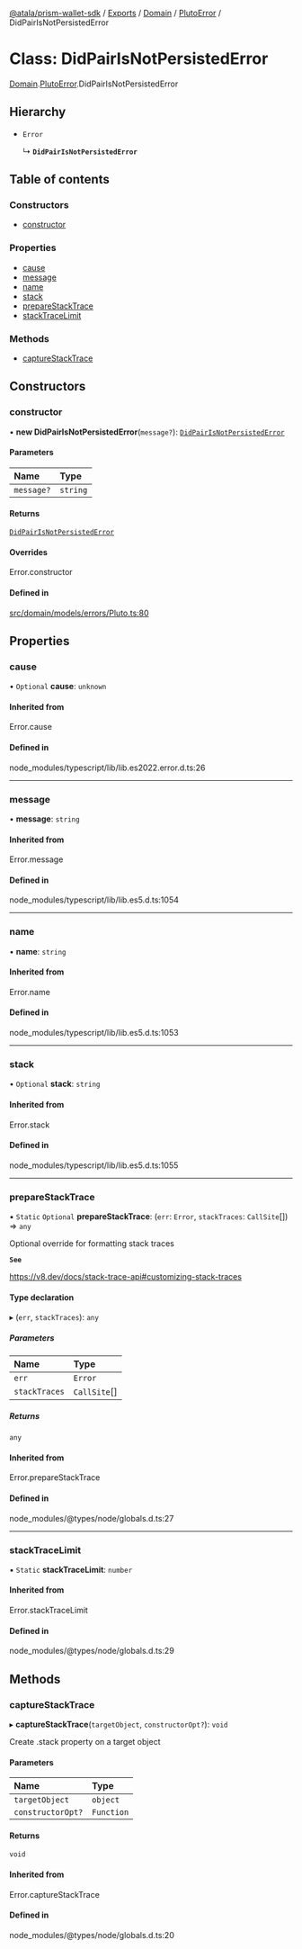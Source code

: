 [@atala/prism-wallet-sdk](../README.md) / [Exports](../modules.md) / [Domain](../modules/Domain.md) / [PlutoError](../modules/Domain.PlutoError.md) / DidPairIsNotPersistedError

# Class: DidPairIsNotPersistedError

[Domain](../modules/Domain.md).[PlutoError](../modules/Domain.PlutoError.md).DidPairIsNotPersistedError

## Hierarchy

- `Error`

  ↳ **`DidPairIsNotPersistedError`**

## Table of contents

### Constructors

- [constructor](Domain.PlutoError.DidPairIsNotPersistedError.md#constructor)

### Properties

- [cause](Domain.PlutoError.DidPairIsNotPersistedError.md#cause)
- [message](Domain.PlutoError.DidPairIsNotPersistedError.md#message)
- [name](Domain.PlutoError.DidPairIsNotPersistedError.md#name)
- [stack](Domain.PlutoError.DidPairIsNotPersistedError.md#stack)
- [prepareStackTrace](Domain.PlutoError.DidPairIsNotPersistedError.md#preparestacktrace)
- [stackTraceLimit](Domain.PlutoError.DidPairIsNotPersistedError.md#stacktracelimit)

### Methods

- [captureStackTrace](Domain.PlutoError.DidPairIsNotPersistedError.md#capturestacktrace)

## Constructors

### constructor

• **new DidPairIsNotPersistedError**(`message?`): [`DidPairIsNotPersistedError`](Domain.PlutoError.DidPairIsNotPersistedError.md)

#### Parameters

| Name | Type |
| :------ | :------ |
| `message?` | `string` |

#### Returns

[`DidPairIsNotPersistedError`](Domain.PlutoError.DidPairIsNotPersistedError.md)

#### Overrides

Error.constructor

#### Defined in

[src/domain/models/errors/Pluto.ts:80](https://github.com/hyperledger/identus-edge-agent-sdk-ts/blob/3c504bead94c87cd52de807c230d8a674846dce5/src/domain/models/errors/Pluto.ts#L80)

## Properties

### cause

• `Optional` **cause**: `unknown`

#### Inherited from

Error.cause

#### Defined in

node_modules/typescript/lib/lib.es2022.error.d.ts:26

___

### message

• **message**: `string`

#### Inherited from

Error.message

#### Defined in

node_modules/typescript/lib/lib.es5.d.ts:1054

___

### name

• **name**: `string`

#### Inherited from

Error.name

#### Defined in

node_modules/typescript/lib/lib.es5.d.ts:1053

___

### stack

• `Optional` **stack**: `string`

#### Inherited from

Error.stack

#### Defined in

node_modules/typescript/lib/lib.es5.d.ts:1055

___

### prepareStackTrace

▪ `Static` `Optional` **prepareStackTrace**: (`err`: `Error`, `stackTraces`: `CallSite`[]) => `any`

Optional override for formatting stack traces

**`See`**

https://v8.dev/docs/stack-trace-api#customizing-stack-traces

#### Type declaration

▸ (`err`, `stackTraces`): `any`

##### Parameters

| Name | Type |
| :------ | :------ |
| `err` | `Error` |
| `stackTraces` | `CallSite`[] |

##### Returns

`any`

#### Inherited from

Error.prepareStackTrace

#### Defined in

node_modules/@types/node/globals.d.ts:27

___

### stackTraceLimit

▪ `Static` **stackTraceLimit**: `number`

#### Inherited from

Error.stackTraceLimit

#### Defined in

node_modules/@types/node/globals.d.ts:29

## Methods

### captureStackTrace

▸ **captureStackTrace**(`targetObject`, `constructorOpt?`): `void`

Create .stack property on a target object

#### Parameters

| Name | Type |
| :------ | :------ |
| `targetObject` | `object` |
| `constructorOpt?` | `Function` |

#### Returns

`void`

#### Inherited from

Error.captureStackTrace

#### Defined in

node_modules/@types/node/globals.d.ts:20
